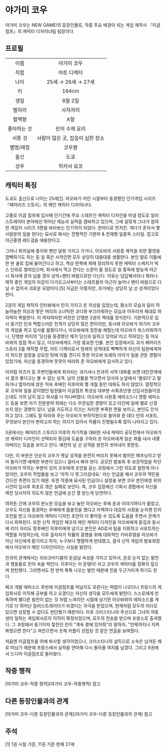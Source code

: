 # 야가미 코우

야가미 코우는 NEW GAME!의 등장인물로, 작중 주요 배경이 되는 게임 제작사 『이글 점프』의 캐릭터 디자이너팀 팀장이다.

## 프로필
|||
|:-----------:|:--------------------------------:|
|     이름    |            야가미 코우           |
|     직함    |            아트 디렉터           |
|     나이    |        25세 → 26세 → 27세        |
|      키     |               164cm              |
|     생일    |              8월 2일             |
|    별자리   |             사자자리             |
|    혈액형   |                A형               |
| 좋아하는 것 |          린의 수제 요리          |
|   서툰 것   | 사람이 많은 곳, 잡음이 심한 장소 |
|  별명/애칭  |              코우짱              |
|     출신    |               도쿄               |
|     성우    |            히카사 요코           |

## 캐릭터 특징
도쿄도 출신으로 나이는 25세[[1]](#1). 아오바가 어린 시절부터 동경했던 인기게임 시리즈 『페어리즈 스토리』의 메인 캐릭터 디자이너다.

고졸로 이글 점프에 입사해 단기간에 주요 스태프인 캐릭터 디자인을 따낼 정도로 일러스트레이터 분야에선 뛰어난 재능과 실력을 겸비하고 있으며, 그에 걸맞게 그녀가 참여한 게임이 시리즈 3편을 바라보는 인기작이 되었다. 한마디로 먼치킨. 게다가 혼자서 몇 사람분의 일을 한다는 묘사로 봐서는 전형적인 기분파 & 천재형 일중독 스타일. 참고로 야근중엔 레드걸을 애용한다고.

그러나 회의실에 종이와 펜만 달랑 가지고 가거나, 아오바의 사원증 제작을 위한 촬영을 깜빡하기도 하는 등 일 혹은 사적인면 모두 상당히 대충대충 생활한다. 본인 말로 이틀에 한 번 꼴로 집에 들어간다고 하고, 책상 한쪽에 제때 정리하지 못한 캐릭터 스케치가 박스 단위로 쌓여있으며, 회사에서 먹고 잔다는 소문이 돌 정도로 일 중독에 밤늦게 야근 시 회사에 혼자 남을 경우 상의+팬티 바람으로만 다닌다. 이유는 답답해서라나 뭐라나. 제작 중인 게임의 마감이 다가오고서부터는 스태프들의 야근이 늘어나 팬티 바람으로 다닐 수 없어서 괴로운 모양이다.[5] 지금은 이렇지만, 과거에는 상당히 날 선 성격이었다 한다.

2권의 게임 제작자 인터뷰에서 린이 가지고 온 의상을 입었는데, 평소의 모습과 달리 하늘하늘한 의상과 땋은 머리의 소녀틱한 코디와 부끄러워하는 모습과 어우러져 제대로 여자력이 폭발한다. 이 여자여자한 버전은 단행본 2권의 책대를 장식한다. 기본적으로 입사 동기인 린과 백합스러운 전개가 상당히 많은 편이지만, 동시에 아오바가 야가미 코우의 게임을 하고 입사를 꿈꿨다거나, 아오바에게 칭찬을 해줬는데 아오바가 쑥스러워하거나, 단행본 띠지의 '당신을 동경했던 제가 당신과 일하고 있어요'라고 적혀있는 등 아오바와의 접점 역시 많고, 아오바에게도 가장 중요한 인물. 본인 입장에서도 과거 페어리즈 스토리 2를 제작할 무렵, 아트 디렉터로서 원래의 성격대로 빡빡하게 자신의 팀원에게까지 하드한 일정을 강요한 탓에 이를 견디지 못한 아오바 또래의 아이가 일을 관둔 경험이 있었기에, 자신을 동경하며 꿋꿋이 따라와 준 아오바에게 감사하고 있다.

이처럼 하즈키 등 주변인들에게 회자되는 과거사나 린과의 사적 대화를 보면 대인관계에서 결코 좋다고는 볼 수 없는 성격. 남의 선물을 먹으면서 당사자 눈앞에서 '별로다'고 말하거나 옆자리에 앉은 직속 후배인 히후미와 몇 개월 동안 대화도 하지 않았다. 결정적으로 코우와 일을 같이했던 팀원들이 이글점프 특성상 대부분 사회초년생 신입사원들이었는데도 거의 남지 않고 회사를 다 떠나버렸다. 아오바의 사원증 에피소드나 명함 에피소드 등을 보면 자기 전문분야 외에는 다소 무관심한 경향이 있고 타인에 일에 별로 신경 쓰지 않는 경향이 있다. 남을 지도하고 이끄는 자리엔 부족한 면을 보이고, 본인도 인식하고 있다. 그래도 잘 따라와 주는 아오바가 부하직원으로 들어와 준 데다 린의 서포트, 무엇보다 본인이 변하고자 하는 의지가 있어서 작품이 진행될수록 많이 나아지고 있다.<br>

3권에서는 페어리즈 스토리3 이후의 차기작을 대비한 사내 캐릭터 공모전에서 아오바가 낸 캐릭터 디자인이 선택되자 홧김에 도움을 구하러 온 아오바에게 일순 화를 내서 내쫓아버리는 모습을 보이고 만다. 예전의 날 선 성격을 완전히 씻어내지 못한듯.<br>

다만, 이 부분은 단순히 코우가 옛날 성격을 완전히 버리지 못해서 벌어진 헤프닝이고 받아 들이기엔 애매한 부분이 있으니 걸러서 봐야 한다. 공모전 발표회 후 보강작업을 하던 아오바가 막히는 부분이 있어 코우에게 조언을 듣는 과정에서 그런 의도로 말한게 아니었지만, 코우의 작업물을 보고 '아직 다 못그리셨네요.' 라는 언급을 해서 코우의 역린을 건드린 측면이 있기 때문. 또한 작중에 묘사된 언급이나 설정을 보면 코우 본인에겐 위의 사건이 입사후 최초로 겪은 실패로 보인다. 즉, 코우 입장에선 기획서 경합에서 자신을 제친 당사자의 의도치 않은 언급에 순간 열 받는게 당연하다.<br>

여하튼 간에 코우의 분노한 모습을 보고 놀란 아오바는 후에 윤과 이야기하다가 울었고, 코우도 자신을 동경하는 후배에게 몹쓸짓을 했다고 자책하다 대강의 사정을 눈치챈 린의 조언을 받고 아오바의 캐릭터 디자인 초안이 더 좋아질 수 있도록 도움을 주면서 관계가 다시 회복된다. 또한 신작 게임인 페코의 메인 캐릭터 디자인을 아오바에게 맡김과 동시에 리더 자리도 맞후배인 히후미에게 넘기고 본인은 AD로서 팀을 지휘하고 서포트하는 역할을 자청하는데, 이후 출자자가 작품의 흥행을 위해 대외적인 키비쥬얼을 아오바가 아닌 자신에게 맡기려고 하자, 누구보다 맹렬하게 반대했고, 결국 신작 게임의 발표회장에서 아오바가 메인 디자인이라는 사실을 밝힌다.<br>

린과의 관계에서는 러브코미디물의 둔감남 속성을 가지고 있어서, 온갖 눈치 없는 발언과 행동들로 린의 속을 썩인다. 히후미는 이 둔탱이! 라고 코우의 캐릭터를 정확히 짚으며 한탄했다. 그러면서도 한 번씩 툭툭 나오는 발언 때문에 린을 두근거리게 하기도 한다.<br>

페코 개발 에피소드 후반에 이글점프를 떠날지도 모른다는 떡밥이 나오더니 프랑스의 게임회사로 이직해 공부를 하고 오겠다는 자신의 생각을 모두에게 밝힌다. 스스로에게 만족하며 별다른 발전이 없는 것 처럼 느껴지던 시점에 상기한 아오바와의 에피소드를 계기로 더 뛰어난 일러스트레이터가 되겠다는 자극을 받았으며, 현재처럼 모두의 리더로 있으면 성장할 수 없다도 판단했기 때문이다. 이후 크리스티나의 주선으로 그녀의 여동생이 일하는 게임회사로의 이직이 확정되었으며, 모두의 전송을 받으며 프랑스로 출국했다. 그 과정에서 동기이자 절친인 린이 "계속 곁에 있어줘"라 말하자, "언제까지나 지켜봐줬으면 한다"고 껴안으면서 숫제 커플이 성립된 것 같은 연출을 보여줬다.<br>

처음엔 이글점프를 아예 퇴사할 생각이었으나, 크리스티나의 설득으로 소속은 남겨둔 채로 떠났기 때문에 프랑스에서 실력을 연마해 다시 돌아올 여지를 남겼다. 그리고 9권에서 드디어 이글점프로 돌아왔다.

## 작중 행적

[야가미 코우-작중 행적](야가미 코우-작중행적) 참고

## 다른 등장인물과의 관계

[야가미 코우-다른 등장인물과의 관계](야가미 코우-다른 등장인물과의 관계) 참고

## 주석
<a id="1">[1]</a> 1권 시점 기준, 11권 기준 현재 27세
